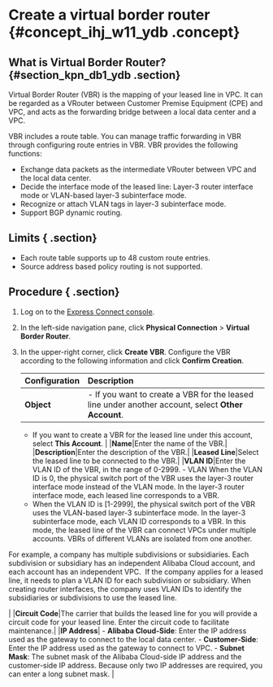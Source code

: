 # Create a virtual border router {#concept_ihj_w11_ydb .concept}

## What is Virtual Border Router? {#section_kpn_db1_ydb .section}

Virtual Border Router \(VBR\) is the mapping of your leased line in VPC. It can be regarded as a VRouter between Customer Premise Equipment \(CPE\) and VPC, and acts as the forwarding bridge between a local data center and a VPC.

VBR includes a route table. You can manage traffic forwarding in VBR through configuring route entries in VBR. VBR provides the following functions:

-   Exchange data packets as the intermediate VRouter between VPC and the local data center.
-   Decide the interface mode of the leased line: Layer-3 router interface mode or VLAN-based layer-3 subinterface mode.
-   Recognize or attach VLAN tags in layer-3 subinterface mode.
-   Support BGP dynamic routing.

## Limits { .section}

-   Each route table supports up to 48 custom route entries.
-   Source address based policy routing is not supported.

## Procedure { .section}

1.  Log on to the [Express Connect console](https://partners-intl.aliyun.com/login-required#/ri).
2.  In the left-side navigation pane, click **Physical Connection** \> **Virtual Border Router**.
3.  In the upper-right corner, click **Create VBR**. Configure the VBR according to the following information and click **Confirm Creation**.

    |Configuration|Description|
    |:------------|:----------|
    |**Object**|     -   If you want to create a VBR for the leased line under another account, select **Other Account**.
    -   If you want to create a VBR for the leased line under this account, select **This Account**.
 |
    |**Name**|Enter the name of the VBR.|
    |**Description**|Enter the description of the VBR.|
    |**Leased Line**|Select the leased line to be connected to the VBR.|
    |**VLAN ID**|Enter the VLAN ID of the VBR, in the range of 0-2999.    -   VLAN When the VLAN ID is 0, the physical switch port of the VBR uses the layer-3 router interface mode instead of the VLAN mode. In the layer-3 router interface mode, each leased line corresponds to a VBR.
    -   When the VLAN ID is \[1-2999\], the physical switch port of the VBR uses the VLAN-based layer-3 subinterface mode. In the layer-3 subinterface mode, each VLAN ID corresponds to a VBR. In this mode, the leased line of the VBR can connect VPCs under multiple accounts. VBRs of different VLANs are isolated from one another.

For example, a company has multiple subdivisions or subsidiaries. Each subdivision or subsidiary has an independent Alibaba Cloud account, and each account has an independent VPC.  If the company applies for a leased line, it needs to plan a VLAN ID for each subdivision or subsidiary. When creating router interfaces, the company uses VLAN IDs to identify the subsidiaries or subdivisions to use the leased line.

|
    |**Circuit Code**|The carrier that builds the leased line for you will provide a circuit code for your leased line. Enter the circuit code to facilitate maintenance.|
    |**IP Address**|     -   **Alibaba Cloud-Side**: Enter the IP address used as the gateway to connect to the local data center.
    -   **Customer-Side**: Enter the IP address used as the gateway to connect to VPC.
    -   **Subnet Mask**: The subnet mask of the Alibaba Cloud-side IP address and the customer-side IP address. Because only two IP addresses are required, you can enter a long subnet mask.
 |


